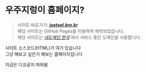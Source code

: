 # 우주지렁이 홈페이지?
> 사이트 바로가기: [***justsol.kro.kr***](https://justsol.kro.kr)
> <br/>
> 해당 사이트는 GitHub Pages를 이용하여 제작되었습니다.
> <br/>
> 해당 사이트는 [*내도메인.한국*](https://내도메인.한국) 에서 서비스 중인 도메인을 사용합니다.

사이트 소스코드(HTML)가 여기 있습니다
<br/>
그냥 해보고 싶은거 해보는 홈페이지입니다

지금은 디코공지 따와봄
